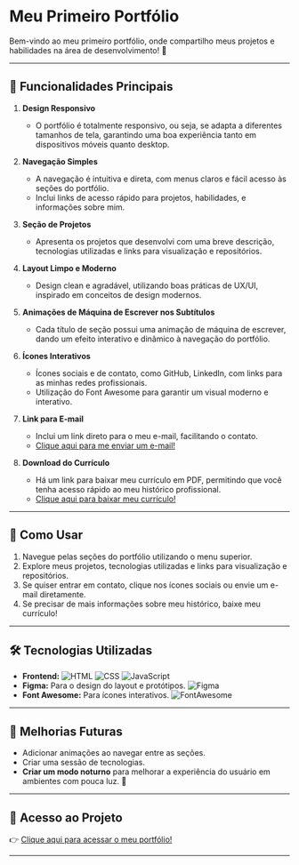 # Meu Primeiro Portfólio

Bem-vindo ao meu primeiro portfólio, onde compartilho meus projetos e habilidades na área de desenvolvimento! 🌟

---

## 🚀 Funcionalidades Principais

1. **Design Responsivo**
   - O portfólio é totalmente responsivo, ou seja, se adapta a diferentes tamanhos de tela, garantindo uma boa experiência tanto em dispositivos móveis quanto desktop.

2. **Navegação Simples**
   - A navegação é intuitiva e direta, com menus claros e fácil acesso às seções do portfólio.
   - Inclui links de acesso rápido para projetos, habilidades, e informações sobre mim.

3. **Seção de Projetos**
   - Apresenta os projetos que desenvolvi com uma breve descrição, tecnologias utilizadas e links para visualização e repositórios.

4. **Layout Limpo e Moderno**
   - Design clean e agradável, utilizando boas práticas de UX/UI, inspirado em conceitos de design modernos.

5. **Animações de Máquina de Escrever nos Subtítulos**
   - Cada título de seção possui uma animação de máquina de escrever, dando um efeito interativo e dinâmico à navegação do portfólio.

6. **Ícones Interativos** 
   - Ícones sociais e de contato, como GitHub, LinkedIn, com links para as minhas redes profissionais.
   - Utilização do Font Awesome para garantir um visual moderno e interativo.

7. **Link para E-mail**
   - Inclui um link direto para o meu e-mail, facilitando o contato.
   - [Clique aqui para me enviar um e-mail!](https://mail.google.com/mail/?view=cm&to=stellagmendonca@gmail.com&subject=Contato&body=Olá!)

8. **Download do Currículo**
   - Há um link para baixar meu currículo em PDF, permitindo que você tenha acesso rápido ao meu histórico profissional.
   - [Clique aqui para baixar meu currículo!](https://drive.google.com/file/d/117lI3iaPqYYvgtx_no6aFALc-J1Da2uP/view?usp=sharing)

---

## 📌 Como Usar

1. Navegue pelas seções do portfólio utilizando o menu superior.
2. Explore meus projetos, tecnologias utilizadas e links para visualização e repositórios.
3. Se quiser entrar em contato, clique nos ícones sociais ou envie um e-mail diretamente.
4. Se precisar de mais informações sobre meu histórico, baixe meu currículo!

---

## 🛠️ Tecnologias Utilizadas

- **Frontend:** 
  ![HTML](https://img.shields.io/badge/HTML5-E34F26?style=flat&logo=html5&logoColor=white)
  ![CSS](https://img.shields.io/badge/CSS3-1572B6?style=flat&logo=css3&logoColor=white)
  ![JavaScript](https://img.shields.io/badge/JavaScript-F7DF1E?style=flat&logo=javascript&logoColor=black)
- **Figma:** Para o design do layout e protótipos.
  ![Figma](https://img.shields.io/badge/Figma-0ACF83?style=flat&logo=figma&logoColor=white)
- **Font Awesome:** Para ícones interativos.
  ![FontAwesome](https://img.shields.io/badge/Font_Awesome-339AF0?style=flat&logo=font-awesome&logoColor=white)

---

## 🚧 Melhorias Futuras

- Adicionar animações ao navegar entre as seções.
- Criar uma sessão de tecnologias.
- **Criar um modo noturno** para melhorar a experiência do usuário em ambientes com pouca luz. 🌙

---

## 🔗 Acesso ao Projeto

👉 [Clique aqui para acessar o meu portfólio!](https://stellag2003.github.io/Portfolio/)

---

